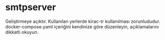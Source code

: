 # smtpserver
Geliştirmeye açıktır. Kullanılan yerlerde kirac-tr kullanılması zorunlududur.
docker-compose.yaml içeriğini kendinize göre düzenleyin, açıklamalarını dikkatli okuyun.
